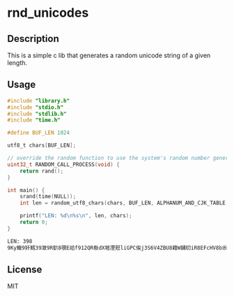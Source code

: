 # rnd_unicodes

## Description

This is a simple c lib that generates a random unicode string of a given length.

## Usage

```c
#include "library.h"
#include "stdio.h"
#include "stdlib.h"
#include "time.h"

#define BUF_LEN 1024

utf8_t chars[BUF_LEN];

// override the random function to use the system's random number generator
uint32_t RANDOM_CALL_PROCESS(void) {
    return rand();
}

int main() {
    srand(time(NULL));
    int len = random_utf8_chars(chars, BUF_LEN, ALPHANUM_AND_CJK_TABLE, ALPHANUM_AND_CJK_TABLE_LEN, 256);

    printf("LEN: %d\n%s\n", len, chars);
    return 0;
}

```

```bash
LEN: 398
9Ky鰒9奷鱈39澂9R鴥8覗E祫f912QR梑dX啀凐覎liGPC俟j3S6V4ZBU8藉W舖旫iR8EFcHV8b尜橃o8Wsle121nb駆侓6璸9hQQ6Cy桪oc8姌f7X賣5孛0幬5Sb2埉w砏3XRSh钳D869b盓儊a95B菩62濆Z机郹9145UHaLT擎馇貤m臨v夛砃xPD7CWQq堾j稄3YmFw7Z欠P8PCcu7鶚68韾7KGgTN2P793L雙hy壒TGb螿虊C6m弩呚YBt0骇fAtn恔雸餙営n共1MeH嘿刑步焒簡RejV援21q77rT蛸4N橷4ZFa恲m詘焣悷b61瘥Z绢v
```

## License

MIT
